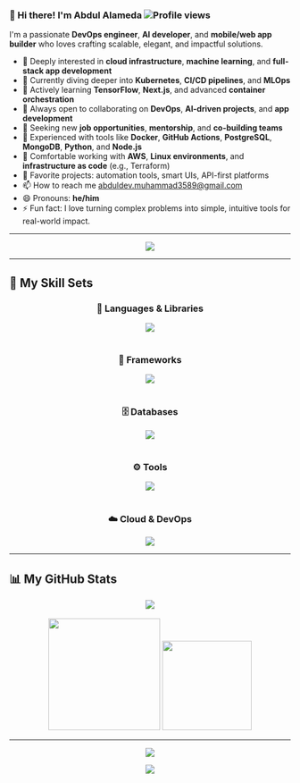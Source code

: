 ### 👋 Hi there! I'm Abdul Alameda ![Profile views](https://komarev.com/ghpvc/?username=Abdul-Alameda)

I'm a passionate **DevOps engineer**, **AI developer**, and **mobile/web app builder** who loves crafting scalable, elegant, and impactful solutions.

* 👀 Deeply interested in **cloud infrastructure**, **machine learning**, and **full-stack app development**
* 🚀 Currently diving deeper into **Kubernetes**, **CI/CD pipelines**, and **MLOps**
* 🌱 Actively learning **TensorFlow**, **Next.js**, and advanced **container orchestration**
* 👯 Always open to collaborating on **DevOps**, **AI-driven projects**, and **app development**
* 🤝 Seeking new **job opportunities**, **mentorship**, and **co-building teams**
* 💼 Experienced with tools like **Docker**, **GitHub Actions**, **PostgreSQL**, **MongoDB**, **Python**, and **Node.js**
* 🔧 Comfortable working with **AWS**, **Linux environments**, and **infrastructure as code** (e.g., Terraform)
* 📁 Favorite projects: automation tools, smart UIs, API-first platforms
* 📫 How to reach me abduldev.muhammad3589@gmail.com
* 😄 Pronouns: **he/him**
* ⚡ Fun fact: I love turning complex problems into simple, intuitive tools for real-world impact.

---

<p align="center">
  <img src="https://capsule-render.vercel.app/api?type=waving&color=gradient&height=200&section=header&text=Abdul%20Alameda&fontSize=42&fontColor=ffffff&fontAlignY=40&desc=DevOps%20%7C%20AI%20%7C%20Fullstack&descSize=20&descColor=eeeeee"/>
</p>

---

## 🧠 My Skill Sets

<div align="center">
  
### 🚀 Languages & Libraries
<a href="https://skillicons.dev">
  <img src="https://skillicons.dev/icons?i=python,java,javascript,typescript,react,redux,nodejs,jquery,swift,rust,go,kotlin,html,css,sass,dart,markdown,graphql,c,cpp,lua,docker,git,github,vscode,figma,postman,gcp,kubernetes,ansible,express,azure,vercel,webpack,linux,terraform,bash,wasm,solidity,threejs,nextjs,nestjs,bootstrap,electron,tailwindcss&theme=dark" />
</a>
<br><br>

### 🧱 Frameworks
<a href="https://skillicons.dev">
  <img src="https://skillicons.dev/icons?i=nextjs,tailwindcss,angular,vue,django,vite,flutter,spring,express,nuxt,astro,rails,laravel,svelte,webpack&theme=dark" />
</a>
<br><br>

### 🗄️ Databases
<a href="https://skillicons.dev">
  <img src="https://skillicons.dev/icons?i=postgresql,mysql,mongodb,cassandra,sqlite,redis,firebase,supabase,elasticsearch,rabbitmq&theme=dark" />
</a>
<br><br>

### ⚙️ Tools
<a href="https://skillicons.dev">
  <img src="https://skillicons.dev/icons?i=git,github,aws,docker,postman,vscode,figma,linux,vercel,azure,notion,nginx,gulp,npm&theme=dark" />
</a>
<br><br>

### ☁️ Cloud & DevOps
<a href="https://skillicons.dev">
  <img src="https://skillicons.dev/icons?i=terraform,ansible,jenkins,kubernetes,cloudflare,gcp,githubactions,heroku,nginx,prometheus&theme=dark" />
</a>
</div>

---

## 📊 My GitHub Stats

<div align="center">
  <img src="https://github-profile-summary-cards.vercel.app/api/cards/profile-details?username=Muhammad-Ramazanovich&theme=github_dark" />
  <br><br>
  <img src="https://github-readme-stats.vercel.app/api?username=Muhammad-Ramazanovich&show_icons=true&theme=vue-dark&hide_border=false&bg_color=0d1117&title_color=00bcd4&text_color=ffffff" height="200" />
  <img src="https://github-readme-stats.vercel.app/api/top-langs/?username=Muhammad-Ramazanovich&layout=compact&theme=vue-dark&hide_border=false&bg_color=0d1117&title_color=00bcd4&text_color=ffffff" height="160" />
</div>

---

<div align="center">
 <img src="https://Muhammad-Ramazanovich.github.io/Muhammad-Ramazanovich/github-contribution-grid-snake.svg" />
</div>

<p align="center">
  <img src="https://capsule-render.vercel.app/api?type=waving&color=0:00c3ff,100:ffff1c&height=120&section=footer"/>
</p>


<!---
Abdul-Alameda/Abdul-Alameda is a ✨ special ✨ repository because its `README.md` (this file) appears on your GitHub profile.
You can click the Preview link to take a look at your changes.
--->
